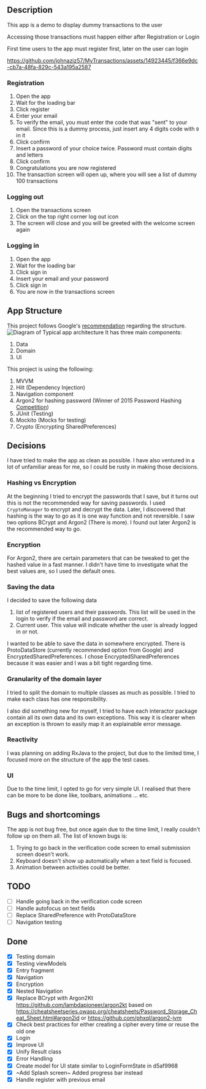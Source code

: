 ## Description

This app is a demo to display dummy transactions to the user

Accessing those transactions must happen either after Registration or Login

First time users to the app must register first, later on the user can login

https://github.com/johnaziz57/MyTransactions/assets/14923445/f366e9dc-cb7a-48fa-829c-543a195a2587


### Registration

1. Open the app
2. Wait for the loading bar
3. Click register
4. Enter your email
5. To verify the email, you must enter the code that was "sent" to your email. Since this is a dummy
   process, just insert any 4 digits code with `0` in it
6. Click confirm
7. Insert a password of your choice twice. Password must contain digits and letters
8. Click confirm
9. Congratulations you are now registered
10. The transaction screen will open up, where you will see a list of dummy 100 transactions

### Logging out

1. Open the transactions screen
2. Click on the top right corner log out icon
3. The screen will close and you will be greeted with the welcome screen again

### Logging in

1. Open the app
2. Wait for the loading bar
3. Click sign in
4. Insert your email and your password
5. Click sign in
6. You are now in the transactions screen

## App Structure

This project follows Google's [recommendation](https://developer.android.com/topic/architecture)
regarding the structure.
![Diagram of Typical app architecture](https://developer.android.com/static/topic/libraries/architecture/images/mad-arch-overview.png)
It has three main components:

1. Data
2. Domain
3. UI

This project is using the following:

1. MVVM
2. Hilt (Dependency Injection)
3. Navigation component
4. Argon2 for hashing password (Winner of 2015 Password
   Hashing [Competition](https://www.password-hashing.net/))
5. JUnit (Testing)
6. Mockito (Mocks for testing)
7. Crypto (Encrypting SharedPreferences)

## Decisions

I have tried to make the app as clean as possible.
I have also ventured in a lot of unfamiliar areas for me, so I could be rusty in making those
decisions.

### Hashing vs Encryption

At the beginning I tried to encrypt the passwords that I save, but it turns out this is not the
recommended way for saving passwords.
I used `CryptoManager` to encrypt and decrypt the data.
Later, I discovered that hashing is the way to go as it is one way function and not reversible.
I saw two options BCrypt and Argon2 (There is more). I found out later Argon2 is the recommended way
to go.

### Encryption

For Argon2, there are certain parameters that can be tweaked to get the hashed value in a fast
manner. I didn't have time to investigate what the best values are, so I used the default ones.

### Saving the data

I decided to save the following data

1. list of registered users and their passwords. This list will be used in the login to verify if
   the email and password are correct.
2. Current user. This value will indicate whether the user is already logged in or not.

I wanted to be able to save the data in somewhere encrypted.
There is ProtoDataStore (currently recommended option from Google) and EncryptedSharedPreferences.
I chose EncryptedSharedPreferences because it was easier and I was a bit tight regarding time.

### Granularity of the domain layer

I tried to split the domain to multiple classes as much as possible.
I tried to make each class has one responsibility.

I also did something new for myself, I tried to have each interactor package contain all its own
data
and its own exceptions. This way it is clearer when an exception is thrown to easily map it an
explainable error message.

### Reactivity

I was planning on adding RxJava to the project, but due to the limited time, I focused more on the
structure of the app the test cases.

### UI

Due to the time limit, I opted to go for very simple UI.
I realised that there can be more to be done like, toolbars, animations ... etc.

## Bugs and shortcomings

The app is not bug free, but once again due to the time limit, I really couldn't follow up on them
all.
The list of known bugs is:

1. Trying to go back in the verification code screen to email submission screen doesn't work.
2. Keyboard doesn't show up automatically when a text field is focused.
3. Animation between activities could be better.

## TODO

- [ ] Handle going back in the verification code screen
- [ ] Handle autofocus on text fields
- [ ] Replace SharedPreference with ProtoDataStore
- [ ] Navigation testing

## Done

- [x] Testing domain
- [x] Testing viewModels
- [x] Entry fragment
- [x] Navigation
- [x] Encryption
- [x] Nested Navigation
- [x] Replace BCrypt with Argon2Kt https://github.com/lambdapioneer/argon2kt based on
  https://cheatsheetseries.owasp.org/cheatsheets/Password_Storage_Cheat_Sheet.html#argon2id or
  https://github.com/phxql/argon2-jvm
- [x] Check best practices for either creating a cipher every time or reuse the old one
- [x] Login
- [x] Improve UI
- [x] Unify Result class
- [x] Error Handling
- [x] Create model for UI state similar to LoginFormState in d5af9968
- [x] ~Add Splash screen~ Added progress bar instead
- [x] Handle register with previous email
